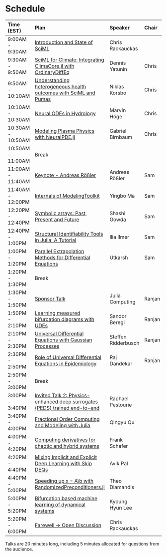 # Schedule

| Time (EST) | Plan | Speaker | Chair |
| :--- | :--- | :--- | :--- |
| 9:00AM - 9:30AM | [Introduction and State of SciML](/2022/talks#intro) | Chris Rackauckas | |
| 9:30AM - 9:50AM | [SciML for Climate: Integrating ClimaCore.jl with OrdinaryDiffEq](/2022/talks#climacore) | Dennis Yatunin | Chris |
| 9:50AM - 10:10AM | [Understanding heterogeneous health outcomes with SciML and Pumas](/2022/talks#pumas) | Niklas Korsbo | Chris |
| 10:10AM - 10:30AM | [Neural ODEs in Hydrology](/2022/talks#hydrology) | Marvin Höge | Chris |
| 10:30AM - 10:50AM | [Modeling Plasma Physics with NeuralPDE.jl](/2022/talks#neuralplasma) | Gabriel Birnbaum | Chris |
| 10:50AM - 11:00AM | Break | | | |
| 11:00AM - 11:40AM | [Keynote - Andreas Rößler](/2022/talks#keynote) | Andreas Rößler | Sam |
| 11:40AM - 12:00PM | [Internals of ModelingToolkit](/2022/talks#mtkinternals) | Yingbo Ma | Sam |
| 12:20PM - 12:40PM | [Symbolic arrays: Past, Present and Future](/2022/talks#symbolicarrays) | Shashi Gowda | Sam |
| 12:40PM - 1:00PM | [Structural Identifiability Tools in Julia: A Tutorial](/2022/talks#structuralid) | Ilia Ilmer | Sam |
| 1:00PM - 1:20PM | [Parallel Extrapolation Methods for Differential Equations](/2022/talks#parallel) | Utkarsh | Sam |
| 1:20PM - 1:30PM | Break  | | | 
| 1:30PM - 1:50PM | [Sponsor Talk](/2022/talks#sponsor) | Julia Computing | Ranjan |
| 1:50PM - 2:10PM | [Learning measured bifurcation diagrams with UDEs](/2022/talks#udesbif) |  Sandor Beregi | Ranjan |
| 2:10PM - 2:30PM | [Universal Differential Equations with Gaussian Processes](/2022/talks#udegaussian) | Steffen Ridderbusch | Ranjan |
| 2:30PM - 2:50PM | [Role of Universal Differential Equations in Epidemiology](/2022/talks#udeepidemiology) | Raj Dandekar | Ranjan |
| 2:50PM - 3:00PM | Break | | |
| 3:00PM - 3:40PM | [Invited Talk 2: Physics-enhanced deep surrogates (PEDS) trained end-to-end](/2022/talks#peds) | Raphael Pestourie | |
| 3:40PM - 4:00PM | [Fractional Order Computing and Modeling with Julia](/2022/talks#fractional) | Qingyu Qu | |
| 4:00PM - 4:20PM | [Computing derivatives for chaotic and hybrid systems](/2022/talks#derivatives) | Frank Schafer | |
| 4:20PM - 4:40PM | [Mixing Implicit and Explicit Deep Learning with Skip DEQs](/2022/talks#mixingimex) | Avik Pal | |
| 4:40PM - 5:00PM | [Speeding up x = A\\b with RandomizedPreconditioners.jl](/2022/talks#speeding) | Theo Diamandis | |
| 5:00PM - 5:20PM | [Bifurcation based machine learning of dynamical systems](/2022/talks#bifml) | Kyoung Hyun Lee | |
| 5:20PM - 6:00PM | [Farewell -> Open Discussion](/2022/talks#farewell) | Chris Rackauckas | |
			
Talks are 20 minutes long, including 5 minutes allocated for questions from the audience.
